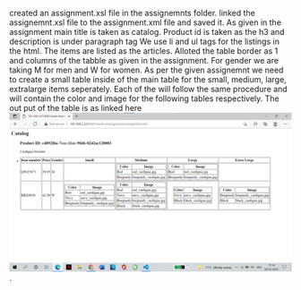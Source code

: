 created an assignment.xsl file in the assignemnts folder.
linked the assignemnt.xsl file to the assignment.xml file and saved it.
As given in the assignment main title is taken as catalog.
Product id is taken as the h3 and description is under paragraph tag
We use li and ul tags for the listings in the html.
The items are listed as the articles.
Alloted the table border as 1 and columns of the tabble as given in the assignment.
For gender we are taking M for men and W for women.
As per the given assignemnt we need to create a small table inside of the main table for the small, medium, large, extralarge items seperately.
Each of the will follow the same procedure and will contain the color and image for the following tables respectively.
The out put of the table is as linked here ![assignemnt_xsl_output](/week-4/assignments/assignment.png). 
